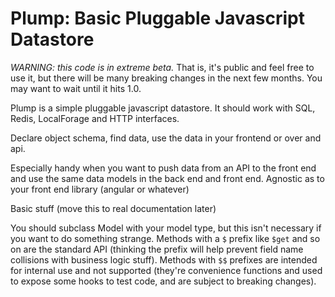 # Plump: Basic Pluggable Javascript Datastore

_WARNING: this code is in extreme beta._ That is, it's public and feel free to use it, but there will
be many breaking changes in the next few months. You may want to wait until it hits 1.0.

Plump is a simple pluggable javascript datastore. It should work  with SQL, Redis, LocalForage
and HTTP interfaces.

Declare object schema, find data, use the data in your frontend or over and api.

Especially handy when you want to push data from an API to the front end and use the same
data models in the back end and front end. Agnostic as to your front end library (angular or whatever)

Basic stuff (move this to real documentation later)

You should subclass Model with your model type, but this isn't necessary if you want to do something
strange. Methods with a `$` prefix like `$get` and so on are the standard API (thinking the prefix will help
prevent field name collisions with business logic stuff). Methods with `$$` prefixes are intended for internal
use and not supported (they're convenience functions and used to expose some hooks to test code, and are
subject to breaking changes).
